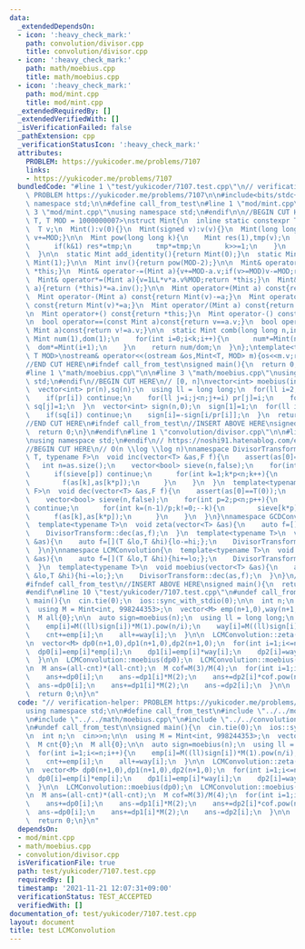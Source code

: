 ```yaml
---
data:
  _extendedDependsOn:
  - icon: ':heavy_check_mark:'
    path: convolution/divisor.cpp
    title: convolution/divisor.cpp
  - icon: ':heavy_check_mark:'
    path: math/moebius.cpp
    title: math/moebius.cpp
  - icon: ':heavy_check_mark:'
    path: mod/mint.cpp
    title: mod/mint.cpp
  _extendedRequiredBy: []
  _extendedVerifiedWith: []
  _isVerificationFailed: false
  _pathExtension: cpp
  _verificationStatusIcon: ':heavy_check_mark:'
  attributes:
    PROBLEM: https://yukicoder.me/problems/7107
    links:
    - https://yukicoder.me/problems/7107
  bundledCode: "#line 1 \"test/yukicoder/7107.test.cpp\"\n// verification-helper:\
    \ PROBLEM https://yukicoder.me/problems/7107\n\n#include<bits/stdc++.h>\nusing\
    \ namespace std;\n\n#define call_from_test\n#line 1 \"mod/mint.cpp\"\n\n#line\
    \ 3 \"mod/mint.cpp\"\nusing namespace std;\n#endif\n\n//BEGIN CUT HERE\ntemplate<typename\
    \ T, T MOD = 1000000007>\nstruct Mint{\n  inline static constexpr T mod = MOD;\n\
    \  T v;\n  Mint():v(0){}\n  Mint(signed v):v(v){}\n  Mint(long long t){v=t%MOD;if(v<0)\
    \ v+=MOD;}\n\n  Mint pow(long long k){\n    Mint res(1),tmp(v);\n    while(k){\n\
    \      if(k&1) res*=tmp;\n      tmp*=tmp;\n      k>>=1;\n    }\n    return res;\n\
    \  }\n\n  static Mint add_identity(){return Mint(0);}\n  static Mint mul_identity(){return\
    \ Mint(1);}\n\n  Mint inv(){return pow(MOD-2);}\n\n  Mint& operator+=(Mint a){v+=a.v;if(v>=MOD)v-=MOD;return\
    \ *this;}\n  Mint& operator-=(Mint a){v+=MOD-a.v;if(v>=MOD)v-=MOD;return *this;}\n\
    \  Mint& operator*=(Mint a){v=1LL*v*a.v%MOD;return *this;}\n  Mint& operator/=(Mint\
    \ a){return (*this)*=a.inv();}\n\n  Mint operator+(Mint a) const{return Mint(v)+=a;}\n\
    \  Mint operator-(Mint a) const{return Mint(v)-=a;}\n  Mint operator*(Mint a)\
    \ const{return Mint(v)*=a;}\n  Mint operator/(Mint a) const{return Mint(v)/=a;}\n\
    \n  Mint operator+() const{return *this;}\n  Mint operator-() const{return v?Mint(MOD-v):Mint(v);}\n\
    \n  bool operator==(const Mint a)const{return v==a.v;}\n  bool operator!=(const\
    \ Mint a)const{return v!=a.v;}\n\n  static Mint comb(long long n,int k){\n   \
    \ Mint num(1),dom(1);\n    for(int i=0;i<k;i++){\n      num*=Mint(n-i);\n    \
    \  dom*=Mint(i+1);\n    }\n    return num/dom;\n  }\n};\ntemplate<typename T,\
    \ T MOD>\nostream& operator<<(ostream &os,Mint<T, MOD> m){os<<m.v;return os;}\n\
    //END CUT HERE\n#ifndef call_from_test\nsigned main(){\n  return 0;\n}\n#endif\n\
    #line 1 \"math/moebius.cpp\"\n\n#line 3 \"math/moebius.cpp\"\nusing namespace\
    \ std;\n#endif\n//BEGIN CUT HERE\n// [0, n]\nvector<int> moebius(int n){\n  n++;\n\
    \  vector<int> pr(n),sq(n);\n  using ll = long long;\n  for(ll i=2;i<n;i++){\n\
    \    if(pr[i]) continue;\n    for(ll j=i;j<n;j+=i) pr[j]=i;\n    for(ll j=i*i;j<n;j+=i*i)\
    \ sq[j]=1;\n  }\n  vector<int> sign(n,0);\n  sign[1]=1;\n  for(ll i=2;i<n;i++){\n\
    \    if(sq[i]) continue;\n    sign[i]=-sign[i/pr[i]];\n  }\n  return sign;\n}\n\
    //END CUT HERE\n#ifndef call_from_test\n//INSERT ABOVE HERE\nsigned main(){\n\
    \  return 0;\n}\n#endif\n#line 1 \"convolution/divisor.cpp\"\n\n#line 3 \"convolution/divisor.cpp\"\
    \nusing namespace std;\n#endif\n// https://noshi91.hatenablog.com/entry/2019/09/23/002445\n\
    //BEGIN CUT HERE\n// O(n \\log \\log n)\nnamespace DivisorTransform{\n  template<typename\
    \ T, typename F>\n  void inc(vector<T> &as,F f){\n    assert(as[0]==T(0));\n \
    \   int n=as.size();\n    vector<bool> sieve(n,false);\n    for(int p=2;p<n;p++){\n\
    \      if(sieve[p]) continue;\n      for(int k=1;k*p<n;k++){\n        sieve[k*p]=true;\n\
    \        f(as[k],as[k*p]);\n      }\n    }\n  }\n  template<typename T, typename\
    \ F>\n  void dec(vector<T> &as,F f){\n    assert(as[0]==T(0));\n    int n=as.size();\n\
    \    vector<bool> sieve(n,false);\n    for(int p=2;p<n;p++){\n      if(sieve[p])\
    \ continue;\n      for(int k=(n-1)/p;k!=0;--k){\n        sieve[k*p]=true;\n  \
    \      f(as[k],as[k*p]);\n      }\n    }\n  }\n}\nnamespace GCDConvolution{\n\
    \  template<typename T>\n  void zeta(vector<T> &as){\n    auto f=[](T &lo,T &hi){lo+=hi;};\n\
    \    DivisorTransform::dec(as,f);\n  }\n  template<typename T>\n  void moebius(vector<T>\
    \ &as){\n    auto f=[](T &lo,T &hi){lo-=hi;};\n    DivisorTransform::inc(as,f);\n\
    \  }\n}\nnamespace LCMConvolution{\n  template<typename T>\n  void zeta(vector<T>\
    \ &as){\n    auto f=[](T &lo,T &hi){hi+=lo;};\n    DivisorTransform::inc(as,f);\n\
    \  }\n  template<typename T>\n  void moebius(vector<T> &as){\n    auto f=[](T\
    \ &lo,T &hi){hi-=lo;};\n    DivisorTransform::dec(as,f);\n  }\n}\n//END CUT HERE\n\
    #ifndef call_from_test\n//INSERT ABOVE HERE\nsigned main(){\n  return 0;\n}\n\
    #endif\n#line 10 \"test/yukicoder/7107.test.cpp\"\n#undef call_from_test\n\nsigned\
    \ main(){\n  cin.tie(0);\n  ios::sync_with_stdio(0);\n\n  int n;\n  cin>>n;\n\n\
    \  using M = Mint<int, 998244353>;\n  vector<M> emp(n+1,0),way(n+1,0);\n  M cnt{0};\n\
    \  M all{0};\n\n  auto sign=moebius(n);\n  using ll = long long;\n  for(int i=1;i<=n;i++){\n\
    \    emp[i]=M((ll)sign[i])*M(1).pow(n/i);\n    way[i]=M((ll)sign[i])*M(2).pow(n/i);\n\
    \    cnt+=emp[i];\n    all+=way[i];\n  }\n\n  LCMConvolution::zeta(way);\n  LCMConvolution::zeta(emp);\n\
    \n  vector<M> dp0(n+1,0),dp1(n+1,0),dp2(n+1,0);\n  for(int i=1;i<=n;i++){\n  \
    \  dp0[i]=emp[i]*emp[i];\n    dp1[i]=emp[i]*way[i];\n    dp2[i]=way[i]*way[i];\n\
    \  }\n\n  LCMConvolution::moebius(dp0);\n  LCMConvolution::moebius(dp1);\n  LCMConvolution::moebius(dp2);\n\
    \n  M ans=(all-cnt)*(all-cnt);\n  M cof=M(3)/M(4);\n  for(int i=1;i<=n;i++){\n\
    \    ans+=dp0[i];\n    ans-=dp1[i]*M(2);\n    ans+=dp2[i]*cof.pow(n/i);\n\n  \
    \  ans-=dp0[i];\n    ans+=dp1[i]*M(2);\n    ans-=dp2[i];\n  }\n\n  cout<<ans<<endl;\n\
    \  return 0;\n}\n"
  code: "// verification-helper: PROBLEM https://yukicoder.me/problems/7107\n\n#include<bits/stdc++.h>\n\
    using namespace std;\n\n#define call_from_test\n#include \"../../mod/mint.cpp\"\
    \n#include \"../../math/moebius.cpp\"\n#include \"../../convolution/divisor.cpp\"\
    \n#undef call_from_test\n\nsigned main(){\n  cin.tie(0);\n  ios::sync_with_stdio(0);\n\
    \n  int n;\n  cin>>n;\n\n  using M = Mint<int, 998244353>;\n  vector<M> emp(n+1,0),way(n+1,0);\n\
    \  M cnt{0};\n  M all{0};\n\n  auto sign=moebius(n);\n  using ll = long long;\n\
    \  for(int i=1;i<=n;i++){\n    emp[i]=M((ll)sign[i])*M(1).pow(n/i);\n    way[i]=M((ll)sign[i])*M(2).pow(n/i);\n\
    \    cnt+=emp[i];\n    all+=way[i];\n  }\n\n  LCMConvolution::zeta(way);\n  LCMConvolution::zeta(emp);\n\
    \n  vector<M> dp0(n+1,0),dp1(n+1,0),dp2(n+1,0);\n  for(int i=1;i<=n;i++){\n  \
    \  dp0[i]=emp[i]*emp[i];\n    dp1[i]=emp[i]*way[i];\n    dp2[i]=way[i]*way[i];\n\
    \  }\n\n  LCMConvolution::moebius(dp0);\n  LCMConvolution::moebius(dp1);\n  LCMConvolution::moebius(dp2);\n\
    \n  M ans=(all-cnt)*(all-cnt);\n  M cof=M(3)/M(4);\n  for(int i=1;i<=n;i++){\n\
    \    ans+=dp0[i];\n    ans-=dp1[i]*M(2);\n    ans+=dp2[i]*cof.pow(n/i);\n\n  \
    \  ans-=dp0[i];\n    ans+=dp1[i]*M(2);\n    ans-=dp2[i];\n  }\n\n  cout<<ans<<endl;\n\
    \  return 0;\n}\n"
  dependsOn:
  - mod/mint.cpp
  - math/moebius.cpp
  - convolution/divisor.cpp
  isVerificationFile: true
  path: test/yukicoder/7107.test.cpp
  requiredBy: []
  timestamp: '2021-11-21 12:07:31+09:00'
  verificationStatus: TEST_ACCEPTED
  verifiedWith: []
documentation_of: test/yukicoder/7107.test.cpp
layout: document
title: test LCMConvolution
---
```

